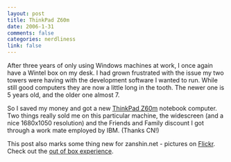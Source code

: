 ```yaml
--- 
layout: post
title: ThinkPad Z60m
date: 2006-1-31
comments: false
categories: nerdliness
link: false
---
```

After three years of only using Windows machines at work, I once again have a Wintel box on my desk. I had grown frustrated with the issue my two towers were having with the development software I wanted to run. While still good computers they are now a little long in the tooth. The newer one is 5 years old, and the older one almost 7.

So I saved my money and got a new <a href="http://www-131.ibm.com/webapp/wcs/stores/servlet/ProductDisplay?productId=4611686018425101482&amp;storeId=10000001&amp;langId=-1&amp;categoryId=4611686018425011252&amp;dualCurrId=1000073&amp;catalogId=-840" title="ThinkPad Z60m">ThinkPad Z60m</a> notebook computer. Two things really sold me on this particular machine, the widescreen (and a nice 1680x1050 resolution) and the Friends and Family discount I got through a work mate employed by IBM. (Thanks CN!)

This post also marks some thing new for zanshin.net - pictures on <a href="http://flickr.com" title="Flickr">Flickr</a>. Check out the <a href="http://flickr.com/photos/zanshin/sets/72057594057460183/" title="OOBE">out of box experience</a>.
